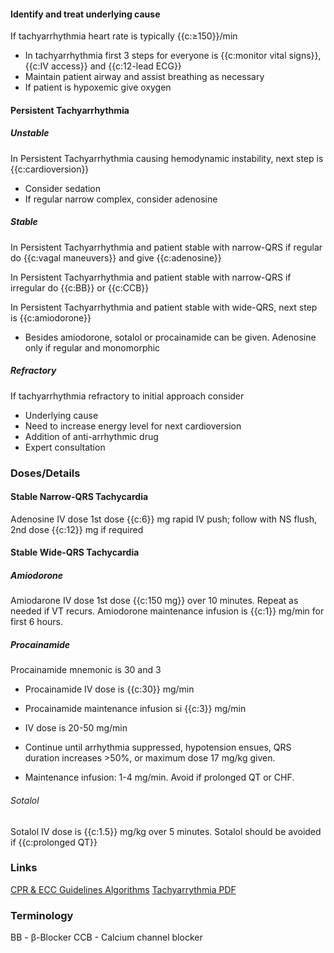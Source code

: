 #### Identify and treat underlying cause

If tachyarrhythmia heart rate is typically {{c:≥150}}/min

- In tachyarrhythmia first 3 steps for everyone is {{c:monitor vital signs}}, {{c:IV access}} and {{c:12-lead ECG}}
- Maintain patient airway and assist breathing as necessary
- If patient is hypoxemic give oxygen

#### Persistent Tachyarrhythmia

##### Unstable

In Persistent Tachyarrhythmia causing hemodynamic instability, next step is {{c:cardioversion}}

- Consider sedation
- If regular narrow complex, consider adenosine

##### Stable

In Persistent Tachyarrhythmia and patient stable with narrow-QRS if regular do {{c:vagal maneuvers}} and give {{c:adenosine}}

In Persistent Tachyarrhythmia and patient stable with narrow-QRS if irregular do {{c:BB}} or {{c:CCB}}

In Persistent Tachyarrhythmia and patient stable with wide-QRS, next step is {{c:amiodorone}}

- Besides amiodorone, sotalol or procainamide can be given. Adenosine only if regular and monomorphic

##### Refractory

If tachyarrhythmia refractory to initial approach consider

- Underlying cause
- Need to increase energy level for next cardioversion
- Addition of anti-arrhythmic drug
- Expert consultation

### Doses/Details

#### Stable Narrow-QRS Tachycardia

Adenosine IV dose 1st dose {{c:6}} mg rapid IV push; follow with NS flush, 2nd dose {{c:12}} mg if required

#### Stable Wide-QRS Tachycardia

##### Amiodorone

Amiodarone IV dose 1st dose {{c:150 mg}} over 10 minutes.
Repeat as needed if VT recurs.
Amiodorone maintenance infusion is {{c:1}} mg/min for first 6 hours.

##### Procainamide

Procainamide mnemonic is 30 and 3

- Procainamide IV dose is {{c:30}} mg/min
- Procainamide maintenance infusion si {{c:3}} mg/min

- IV dose is 20-50 mg/min
- Continue until arrhythmia suppressed, hypotension ensues, QRS duration increases >50%, or maximum dose 17 mg/kg given.
- Maintenance infusion: 1-4 mg/min. Avoid if prolonged QT or CHF.

###### Sotalol

Sotalol IV dose is {{c:1.5}} mg/kg over 5 minutes.
Sotalol should be avoided if {{c:prolonged QT}}

### Links

[CPR & ECC Guidelines Algorithms](https://cpr.heart.org/en/resuscitation-science/cpr-and-ecc-guidelines/algorithms)
[Tachyarrythmia PDF](https://cpr.heart.org/-/media/CPR-Files/CPR-Guidelines-Files/Algorithms/AlgorithmACLS_Tachycardia_200612.pdf)

### Terminology

BB - β-Blocker
CCB - Calcium channel blocker
